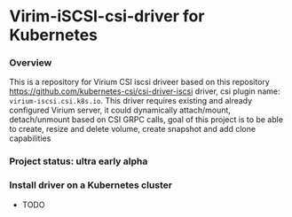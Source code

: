 # Virim-iSCSI-csi-driver for Kubernetes

### Overview

This is a repository for Virium CSI iscsi driveer based on this repository https://github.com/kubernetes-csi/csi-driver-iscsi
driver, csi plugin name: `virium-iscsi.csi.k8s.io`. This driver requires existing and
already configured Virium server, it could dynamically attach/mount,
detach/unmount based on CSI GRPC calls, goal of this project is to be able to create, resize and delete volume, create snapshot and add clone capabilities

### Project status: ultra early alpha

### Install driver on a Kubernetes cluster

- TODO

[Creative Commons 4.0]: https://git.k8s.io/website/LICENSE
